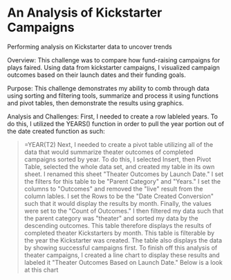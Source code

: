 # An Analysis of Kickstarter Campaigns
Performing analysis on Kickstarter data to uncover trends

Overview:
This challenge was to compare how fund-raising campaigns for plays faired. Using data from kickstarter campaigns, I visualized campaign outcomes based on their launch dates and their funding goals.

Purpose:
This challenge demonstrates my ability to comb through data using sorting and filtering tools, summarize and process it using functions and pivot tables, then demonstrate the results using graphics.

Analysis and Challenges:
First, I needed to create a row lableled years. To do this, I utilized the YEARS() function in order to pull the year portion out of the date created function as such:
>=YEAR(T2)
Next, I needed to create a pivot table utilizing all of the data that would summarize theater outcomes of completed campaigns sorted by year. To do this, I selected Insert, then Pivot Table, selected the whole data set, and created my table in its own sheet. I renamed this sheet "Theater Outcomes by Launch Date." I set the filters for this table to be "Parent Category" and "Years." I set the columns to "Outcomes" and removed the "live" result from the column lables. I set the Rows to be the "Date Created Conversion" such that it would display the results by month. Finally, the values were set to the "Count of Outcomes." I then filtered my data such that the parent category was "theater" and sorted my data by the descending outcomes. This table therefore displays the results of completed theater Kickstarters by month. This table is filterable by the year the Kickstarter was created. The table also displays the data by showing successful campaigns first.
To finish off this analysis of theater campaigns, I created a line chart to display these results and labeled it "Theater Outcomes Based on Launch Date." Below is a look at this chart
